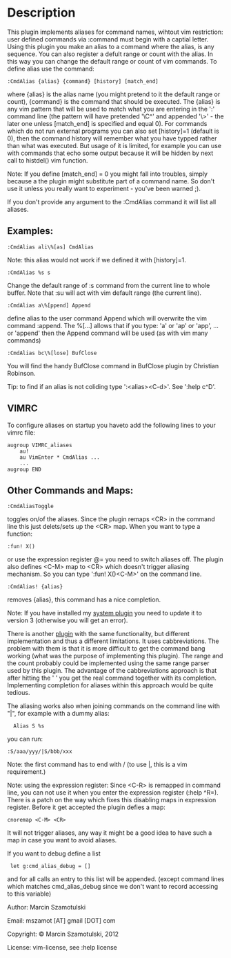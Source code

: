 Description
===========

This plugin implements aliases for command names, wihtout vim restriction:
user defined commands via :command must begin with a captial letter. Using
this plugin you make an alias to a command where the alias, is any sequence.
You can also register a defult range or count with the alias. In this way
you can change the default range or count of vim commands.
To define alias use the command: 
```viml
:CmdAlias {alias} {command} [history] [match_end] 
```
where {alias} is the alias name (you might pretend to it the default range
or count), {command} is the command that should be executed. The {alias} is
any vim pattern that will be used to match what you are entering in the ':'
command line (the pattern will have pretended '\C^' and appended '\\>' - the
later one unless [match_end] is specified and equal 0). For commands which
do not run external programs you can also set [history]=1 (default is 0),
then the command history will remember what you have typped rather than what
was executed. But usage of it is limited, for example you can use with
commands that echo some output because it will be hidden by next call to
histdel() vim function.


Note: If you define [match_end] = 0 you might fall into troubles, simply
because a the plugin might substitute part of a command name. So don't use
it unless you really want to experiment - you've been warned ;).


If you don't provide any argument to the :CmdAlias command it will list all
aliases.

Examples: 
---------
```viml
:CmdAlias ali\%[as] CmdAlias
```
Note: this alias would not work if we defined it with [history]=1.
```viml
:CmdAlias %s s
```
Change the default range of :s command from the current line to whole
buffer. Note that :su will act with vim default range (the current line).
```viml
:CmdAlias a\%[ppend] Append 
```
define alias to the user command Append which will overwrite the vim command
:append. The  \%[...] allows that if you type: 'a' or 'ap' or 'app', ...
or 'append' then the Append command will be used (as with vim many commands)
```viml
:CmdAlias bc\%[lose] BufClose
``` 
You will find the handy BufClose command in BufClose plugin by Christian
Robinson.

Tip: to find if an alias is not coliding type ':\<alias\>\<C-d\>'.
See ':help c^D'.

VIMRC
-----

To configure aliases on startup you haveto add the following lines to your
vimrc file:
```viml
augroup VIMRC_aliases
    au!
    au VimEnter * CmdAlias ...
    ...
augroup END
```

Other Commands and Maps:
------------------------

```viml
:CmdAliasToggle 
```
toggles on/of the aliases. Since the plugin remaps \<CR\> in the command line
this just delets/sets up the \<CR\> map.  When you want to type a function:
```viml
:fun! X()
```
or use the expression register @= you need to switch aliases
off. The plugin also defines \<C-M\> map to \<CR\> which doesn't trigger
aliasing mechanism. So you can type ':fun! X()\<C-M\>' on the command line.
```viml
:CmdAlias! {alias} 
```
removes {alias}, this command has a nice completion.

Note: If you have installed my [system plugin](http://www.vim.org/scripts/script.php?script_id=4224)
you need to update it to version 3 (otherwise you will get an error).

There is another [plugin](http://www.vim.org/scripts/script.php?script_id=746)
with the same functionality, but different implementation and thus a different
limitations.  It uses cabbreviations.  The problem with them is that it is
more difficult to get the command bang working (what was the purpose of
implementing this plugin). The range and the count probably could be
implemented using the same range parser used by this plugin. The advantage of
the cabbreviations approach is that after hitting the ' ' you get the real
command together with its completion.  Implementing completion for aliases
within this approach would be quite tedious.

The aliasing works also when joining commands on the command line with "|",
for example with a dummy alias:
```viml
  Alias S %s
```  
you can run:
```viml
:S/aaa/yyy/|S/bbb/xxx
```
Note: the first command has to end with / (to use |, this is a vim
requirement.)

Note: using the expression register:
Since \<C-R\> is remapped in command line, you can not use it when you enter
the expression register (:help ^R=). There is a patch on the way which fixes
this disabling maps in expression register. Before it get accepted the
plugin defies a map:
```viml
cnoremap <C-M> <CR>
```
It will not trigger aliases, any way it might be a good idea to have such
a map in case you want to avoid aliases.

If you want to debug define a list
```viml
 let g:cmd_alias_debug = []
``` 
and for all calls an entry to this list will be appended.
(except command lines which matches cmd_alias_debug since we don't want to
record accessing to this variable)

Author: Marcin Szamotulski

Email: mszamot [AT] gmail [DOT] com

Copyright: © Marcin Szamotulski, 2012

License: vim-license, see :help license

